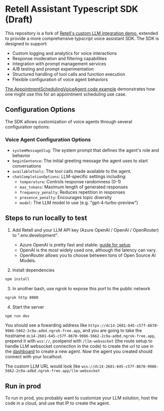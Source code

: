 # Retell Assistant Typescript SDK (Draft)

This repository is a fork of [Retell's custom LLM integration demo](https://github.com/RetellAI/retell-custom-llm-node-demo), extended to provide a more comprehensive typscript voice assistant SDK. The SDK is designed to support:

- Custom logging and analytics for voice interactions
- Response moderation and filtering capabilities
- Integration with prompt management services
- A/B testing and prompt experimentation
- Structured handling of tool calls and function execution
- Flexible configuration of voice agent behaviors

[The AppointmentSchedulingVoiceAgent code example](https://github.com/kkacquah/retell-assistant-sdk/blob/main/src/examples/agents/AppointmentSchedulingVoiceAgent.ts) demonstrates how one might use this for an appointment scheduling use case.

## Configuration Options

The SDK allows customization of voice agents through several configuration options:

### Voice Agent Configuration Options

- `systemMessageSlug`: The system prompt that defines the agent's role and behavior
- `beginSentence`: The initial greeting message the agent uses to start conversations
- `availableTools`: The tool calls made available to the agent.
- `chatCompletionOptions`: LLM-specific settings including:
  - `temperature`: Controls response randomness (0-1)
  - `max_tokens`: Maximum length of generated responses
  - `frequency_penalty`: Reduces repetition in responses
  - `presence_penalty`: Encourages topic diversity
  - `model`: The LLM model to use (e.g. "gpt-4-turbo-preview")

## Steps to run locally to test

1. Add Retell and your LLM API key (Azure OpenAI / OpenAI / OpenRouter) to ".env.development".

   - Azure OpenAI is pretty fast and stable: [guide for setup](https://docs.retellai.com/guide/azure-open-ai)
   - OpenAI is the most widely used one, although the latency can vary.
   - OpenRouter allows you to choose between tons of Open Source AI Models.

2. Install dependencies

```bash
npm install
```

3. In another bash, use ngrok to expose this port to the public network

```bash
ngrok http 8080
```

4. Start the server

```bash
npm run dev
```

You should see a fowarding address like
`https://dc14-2601-645-c57f-8670-9986-5662-2c9a-adbd.ngrok-free.app`, and you
are going to take the hostname `dc14-2601-645-c57f-8670-9986-5662-2c9a-adbd.ngrok-free.app`, prepend it with `wss://`, postpend with
`/llm-websocket` (the route setup to handle LLM websocket connection in the code) to create the url to use in the [dashboard](https://beta.retellai.com/dashboard) to create a new agent. Now
the agent you created should connect with your localhost.

The custom LLM URL would look like
`wss://dc14-2601-645-c57f-8670-9986-5662-2c9a-adbd.ngrok-free.app/llm-websocket`

## Run in prod

To run in prod, you probably want to customize your LLM solution, host the code
in a cloud, and use that IP to create the agent.
